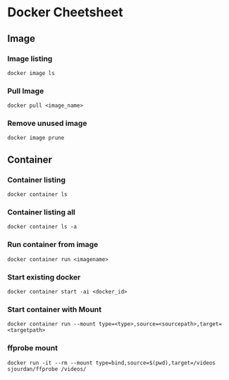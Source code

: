 # Docker Cheetsheet

## Image

### Image listing
`docker image ls`

### Pull Image
`docker pull <image_name>`

### Remove unused image
`docker image prune`

## Container
### Container listing
`docker container ls`

### Container listing all
`docker container ls -a`

### Run container from image
`docker container run <imagename>`

### Start existing docker
`docker container start -ai <docker_id>`

### Start container with Mount
`docker container run --mount type=<type>,source=<sourcepath>,target=<targetpath>`

### ffprobe mount
`docker run -it --rm --mount type=bind,source=$(pwd),target=/videos sjourdan/ffprobe /videos/`